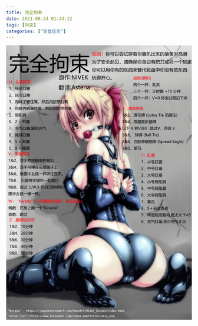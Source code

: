 ```yaml
---
title: 完全拘束
date: 2021-08-24 01:44:12
tags: [拘束]
categories: ["轮盘任务"]
---
```


![](fullbondage_zh.png)
